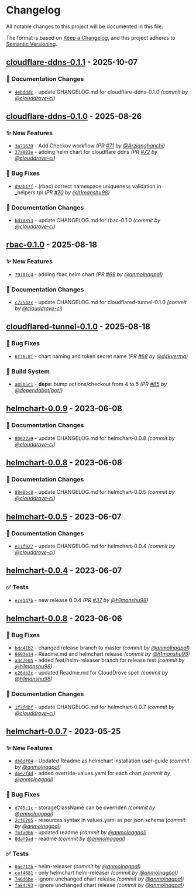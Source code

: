 # Changelog
All notable changes to this project will be documented in this file.

The format is based on [Keep a Changelog](https://keepachangelog.com/en/1.0.0/),
and this project adheres to [Semantic Versioning](https://semver.org/spec/v2.0.0.html).
## [cloudflare-ddns-0.1.1] - 2025-10-07
### :memo: Documentation Changes
- [`4ebdddc`](https://github.com/clouddrove/helmchart/commit/4ebdddc26658797aed523131a16b97c984a3f211) - update CHANGELOG.md for cloudflare-ddns-0.1.0 *(commit by [@clouddrove-ci](https://github.com/clouddrove-ci))*


## [cloudflare-ddns-0.1.0] - 2025-08-26
### :sparkles: New Features
- [`3a71639`](https://github.com/clouddrove/helmchart/commit/3a716398bf2eccea8c09b4265c2fe30d1dd578ed) - Add Checkov workflow *(PR [#71](https://github.com/clouddrove/helmchart/pull/71) by [@Arzianghanchi](https://github.com/Arzianghanchi))*
- [`27a882e`](https://github.com/clouddrove/helmchart/commit/27a882e17f361ff57f6a743168bbb97fa77a7b82) - adding helm chart for cloudflare ddns *(PR [#72](https://github.com/clouddrove/helmchart/pull/72) by [@clouddrove-ci](https://github.com/clouddrove-ci))*

### :bug: Bug Fixes
- [`d9ab17f`](https://github.com/clouddrove/helmchart/commit/d9ab17fbb5a45ea7267241c4d60c7eba9ae1191a) - (rbac) correct namespace uniqueness validation in _helpers.tpl *(PR [#70](https://github.com/clouddrove/helmchart/pull/70) by [@h1manshu98](https://github.com/h1manshu98))*

### :memo: Documentation Changes
- [`bd18853`](https://github.com/clouddrove/helmchart/commit/bd188530ec0cfdff7d17802d7bb9aaa217cf059e) - update CHANGELOG.md for rbac-0.1.0 *(commit by [@clouddrove-ci](https://github.com/clouddrove-ci))*


## [rbac-0.1.0] - 2025-08-18
### :sparkles: New Features
- [`7970fc4`](https://github.com/clouddrove/helmchart/commit/7970fc4ca3994203913471269d2dc41fa44c6b63) - adding rbac helm chart *(PR [#69](https://github.com/clouddrove/helmchart/pull/69) by [@anmolnagpal](https://github.com/anmolnagpal))*

### :memo: Documentation Changes
- [`c725b2c`](https://github.com/clouddrove/helmchart/commit/c725b2cf7ac7b25198596a6b35e2d38f42219bcc) - update CHANGELOG.md for cloudflared-tunnel-0.1.0 *(commit by [@clouddrove-ci](https://github.com/clouddrove-ci))*


## [cloudflared-tunnel-0.1.0] - 2025-08-18
### :bug: Bug Fixes
- [`6f76c8f`](https://github.com/clouddrove/helmchart/commit/6f76c8f8007e691a03f0261390b489140d7af0cf) - chart naming and token secret name *(PR [#68](https://github.com/clouddrove/helmchart/pull/68) by [@d4kverma](https://github.com/d4kverma))*

### :construction_worker: Build System
- [`a05b5c1`](https://github.com/clouddrove/helmchart/commit/a05b5c1aead0d10aa2995329628f4ae0339d8ef4) - **deps**: bump actions/checkout from 4 to 5 *(PR [#65](https://github.com/clouddrove/helmchart/pull/65) by [@dependabot[bot]](https://github.com/apps/dependabot))*


## [helmchart-0.0.9] - 2023-06-08
### :memo: Documentation Changes
- [`80622a9`](https://github.com/clouddrove/helmchart/commit/80622a941d1a1fa8748e861a185c83733bec303f) - update CHANGELOG.md for helmchart-0.0.8 *(commit by [@clouddrove-ci](https://github.com/clouddrove-ci))*


## [helmchart-0.0.8] - 2023-06-08
### :memo: Documentation Changes
- [`88e8bc8`](https://github.com/clouddrove/helmchart/commit/88e8bc80426b872de7ed0eb844b63a04a0d50260) - update CHANGELOG.md for helmchart-0.0.5 *(commit by [@clouddrove-ci](https://github.com/clouddrove-ci))*


## [helmchart-0.0.5] - 2023-06-07
### :memo: Documentation Changes
- [`e11f927`](https://github.com/clouddrove/helmchart/commit/e11f927b0a410655d469d94b01166c1279fff14e) - update CHANGELOG.md for helmchart-0.0.4 *(commit by [@clouddrove-ci](https://github.com/clouddrove-ci))*


## [helmchart-0.0.4] - 2023-06-07
### :white_check_mark: Tests
- [`ece147b`](https://github.com/clouddrove/helmchart/commit/ece147b65f9d17b8151c760e4a069b7e599ea872) - new release 0.0.4 *(PR [#37](https://github.com/clouddrove/helmchart/pull/37) by [@h1manshu98](https://github.com/h1manshu98))*


## [helmchart-0.0.8] - 2023-06-06
### :bug: Bug Fixes
- [`bdc41b2`](https://github.com/clouddrove/helmchart/commit/bdc41b2505dddb9c1eeb73de6121cf50e5082948) - changed release branch to master *(commit by [@anmolnagpal](https://github.com/anmolnagpal))*
- [`8603e14`](https://github.com/clouddrove/helmchart/commit/8603e1466c7b9eaab02fc1fb08e1eaf4bf8e4c50) - Readme.md  and helmchart release *(commit by [@h1manshu98](https://github.com/h1manshu98))*
- [`a3c7e05`](https://github.com/clouddrove/helmchart/commit/a3c7e05839382f190206eba1b9b5d2648684d472) - added feat/helm-releaser branch for release test *(commit by [@h1manshu98](https://github.com/h1manshu98))*
- [`e26db2c`](https://github.com/clouddrove/helmchart/commit/e26db2cc5d771e9bda22347021655ab7364d479c) - updated Readme.md for CloudDrove spell *(commit by [@h1manshu98](https://github.com/h1manshu98))*

### :memo: Documentation Changes
- [`1f7fdbf`](https://github.com/clouddrove/helmchart/commit/1f7fdbf4adcc035e74a12c3f8cde9dae4d687ce6) - update CHANGELOG.md for helmchart-0.0.7 *(commit by [@clouddrove-ci](https://github.com/clouddrove-ci))*


## [helmchart-0.0.7] - 2023-05-25
### :sparkles: New Features
- [`db8df04`](https://github.com/clouddrove/helmchart/commit/db8df04f517455716693d7baec0cbd05adc16b5d) - Updated Readme as helmchart installation user-guide *(commit by [@anmolnagpal](https://github.com/anmolnagpal))*
- [`d6e2f4d`](https://github.com/clouddrove/helmchart/commit/d6e2f4dd5ada187837f3bd7a35684118c7b68270) - added override-values.yaml for each chart *(commit by [@anmolnagpal](https://github.com/anmolnagpal))*

### :bug: Bug Fixes
- [`d745c1c`](https://github.com/clouddrove/helmchart/commit/d745c1c5a8f14c321335ede399aa1e7f619af1c8) - storageClassName can be overriden *(commit by [@anmolnagpal](https://github.com/anmolnagpal))*
- [`2cf6205`](https://github.com/clouddrove/helmchart/commit/2cf620513aec380805cd35e9bfda76a748944796) - resources syntax in values.yaml as per json schema *(commit by [@anmolnagpal](https://github.com/anmolnagpal))*
- [`fbfa0b6`](https://github.com/clouddrove/helmchart/commit/fbfa0b6ca2f9a79ff0a0ee7a30b1d0bf3ee05478) - updated readme *(commit by [@anmolnagpal](https://github.com/anmolnagpal))*
- [`8daf9ad`](https://github.com/clouddrove/helmchart/commit/8daf9ad3793536b568728ea3b983e7c6c52d9e26) - readme *(commit by [@anmolnagpal](https://github.com/anmolnagpal))*

### :white_check_mark: Tests
- [`0ae712b`](https://github.com/clouddrove/helmchart/commit/0ae712b4539962cf54ca4cee910317363c72dda7) - helm-releaser *(commit by [@anmolnagpal](https://github.com/anmolnagpal))*
- [`cef4681`](https://github.com/clouddrove/helmchart/commit/cef4681199e93f91013b12a48075aeb628d8bbaf) - only helmchart helm-releaser *(commit by [@anmolnagpal](https://github.com/anmolnagpal))*
- [`746d6be`](https://github.com/clouddrove/helmchart/commit/746d6be42b724d1387253c045f9c5ec49a22f5c2) - ignore unchanged chart release *(commit by [@anmolnagpal](https://github.com/anmolnagpal))*
- [`fa84c93`](https://github.com/clouddrove/helmchart/commit/fa84c93b26a1328a6e9bc4488d076718a4b8ce27) - ignore unchanged chart release *(commit by [@anmolnagpal](https://github.com/anmolnagpal))*


[helmchart-0.0.7]: https://github.com/clouddrove/helmchart/compare/v44...helmchart-0.0.7
[helmchart-0.0.8]: https://github.com/clouddrove/helmchart/compare/helmchart-0.0.7...helmchart-0.0.8
[helmchart-0.0.4]: https://github.com/clouddrove/helmchart/compare/helmchart-0.0.3...helmchart-0.0.4
[helmchart-0.0.5]: https://github.com/clouddrove/helmchart/compare/helmchart-0.0.4...helmchart-0.0.5
[helmchart-0.0.8]: https://github.com/clouddrove/helmchart/compare/helmchart-0.0.5...helmchart-0.0.8
[helmchart-0.0.9]: https://github.com/clouddrove/helmchart/compare/helmchart-0.0.8...helmchart-0.0.9
[cloudflared-tunnel-0.1.0]: https://github.com/clouddrove/helmchart/compare/helmchart-1.0.2...cloudflared-tunnel-0.1.0
[rbac-0.1.0]: https://github.com/clouddrove/helmchart/compare/cloudflared-tunnel-0.1.0...rbac-0.1.0
[cloudflare-ddns-0.1.0]: https://github.com/clouddrove/helmchart/compare/rbac-0.1.0...cloudflare-ddns-0.1.0
[cloudflare-ddns-0.1.1]: https://github.com/clouddrove/helmchart/compare/cloudflare-ddns-0.1.0...cloudflare-ddns-0.1.1
